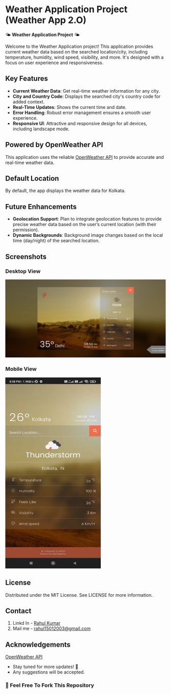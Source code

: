 # Weather Application Project (Weather App 2.O)

🌤️ **Weather Application Project** 🌤️

Welcome to the Weather Application project! This application provides current weather data based on the searched location/city, including temperature, humidity, wind speed, visibility, and more. It's designed with a focus on user experience and responsiveness.

## Key Features

- **Current Weather Data**: Get real-time weather information for any city.
- **City and Country Code**: Displays the searched city's country code for added context.
- **Real-Time Updates**: Shows the current time and date.
- **Error Handling**: Robust error management ensures a smooth user experience.
- **Responsive UI**: Attractive and responsive design for all devices, including landscape mode.

## Powered by OpenWeather API

This application uses the reliable [OpenWeather API](https://openweathermap.org/api) to provide accurate and real-time weather data.

## Default Location

By default, the app displays the weather data for Kolkata.


## Future Enhancements

- **Geolocation Support**: Plan to integrate geolocation features to provide precise weather data based on the user’s current location (with their permission).
- **Dynamic Backgrounds**: Background image changes based on the local time (day/night) of the searched location.


## Screenshots

### Desktop View
<img src="screenshots/screenshot1.webp" alt="Screenshot 1" width="800">

### Mobile View
<img src="screenshots/screenshot2.webp" alt="Screenshot 2" width="300" height ="600">

<!-- ![Screenshot 1](screenshots/screenshot1.png)
![Screenshot 2](screenshots/screenshot2.png)
![WP](https://github.com/Suvadip-sana/new_weather_app/assets/78638404/a4248a02-95b2-4438-b6bd-9994f9bee9d1)
![WPP](https://github.com/Suvadip-sana/new_weather_app/assets/78638404/302321d1-144a-494c-99fa-9fe9ab0d326f) -->


## License
Distributed under the MIT License. See LICENSE for more information.

## Contact
1. Linkd In - [Rahul Kumar](https://www.linkedin.com/in/rahul-kumar-200b28241/)
2. Mail me - rahul15012003@gmail.com

## Acknowledgements
[OpenWeather API](https://openweathermap.org/api)


- Stay tuned for more updates! 🚀
- Any suggestions will be accepted.

### 🚀 Feel Free To Fork This Repository
